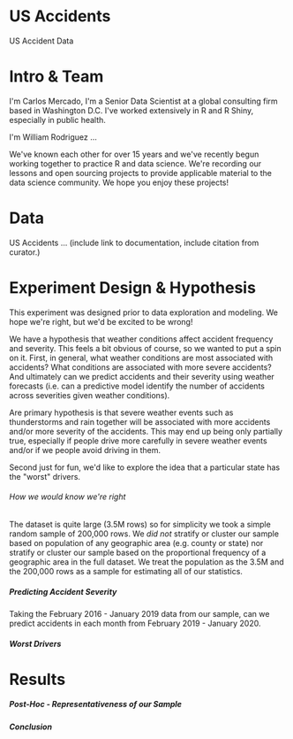 # US Accidents
 US Accident Data

# Intro & Team 

I'm Carlos Mercado, I'm a Senior Data Scientist at a global consulting firm based 
in Washington D.C. I've worked extensively in R and R Shiny, especially in 
public health. 

I'm William Rodriguez ... 

We've known each other for over 15 years and we've recently begun working 
together to practice R and data science. We're recording our lessons and open 
sourcing projects to provide applicable material to the data science community. 
We hope you enjoy these projects! 

# Data 

US Accidents ... (include link to documentation, include citation from 
curator.) 

# Experiment Design & Hypothesis

This experiment was designed prior to data exploration and modeling. We hope 
we're right, but we'd be excited to be wrong! 

We have a hypothesis that weather conditions affect accident frequency 
and severity. This feels a bit obvious of course, so we wanted to put a spin 
on it. First, in general, what weather conditions are most associated with 
accidents? What conditions are associated with more severe accidents? And ultimately
can we predict accidents and their severity using weather forecasts (i.e. 
can a predictive model identify the number of accidents across severities given
weather conditions). 

Are primary hypothesis is that severe weather events such as thunderstorms and rain 
together will be associated with more accidents and/or more severity of the accidents.
This may end up being only partially true, especially if people drive more
carefully in severe weather events and/or if we people avoid driving in them. 

Second just for fun, we'd like to explore the idea that a particular state has 
the "worst" drivers.

###### How we would know we're right 

The dataset is quite large (3.5M rows) so for simplicity we took a simple random 
sample of 200,000 rows. We *did not* stratify or cluster our sample based on 
population of any geographic area (e.g. county or state) nor stratify or cluster
our sample based on the proportional frequency of a geographic area in the 
full dataset. We treat the population as the 3.5M and the 200,000 rows as a
sample for estimating all of our statistics. 


##### Predicting Accident Severity 

Taking the February 2016 - January 2019 data from our sample, can we 
predict accidents in each month from February 2019 - January 2020.  

##### Worst Drivers 


# Results 

##### Post-Hoc - Representativeness of our Sample 

##### Conclusion 